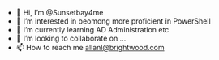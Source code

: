 - 👋 Hi, I’m @Sunsetbay4me
- 👀 I’m interested in beomong more proficient in PowerShell
- 🌱 I’m currently learning AD Administration etc
- 💞️ I’m looking to collaborate on ...
- 📫 How to reach me allanl@brightwood.com

<!---
Sunsetbay4me/Sunsetbay4me is a ✨ special ✨ repository because its `README.md` (this file) appears on your GitHub profile.
You can click the Preview link to take a look at your changes.
--->

